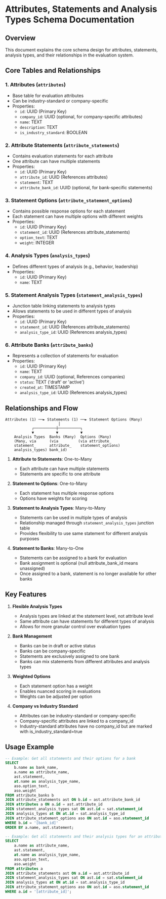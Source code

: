 # Attributes, Statements and Analysis Types Schema Documentation

## Overview
This document explains the core schema design for attributes, statements, analysis types, and their relationships in the evaluation system.

## Core Tables and Relationships

### 1. Attributes (`attributes`)
- Base table for evaluation attributes
- Can be industry-standard or company-specific
- Properties:
  - `id`: UUID (Primary Key)
  - `company_id`: UUID (optional, for company-specific attributes)
  - `name`: TEXT
  - `description`: TEXT
  - `is_industry_standard`: BOOLEAN

### 2. Attribute Statements (`attribute_statements`)
- Contains evaluation statements for each attribute
- One attribute can have multiple statements
- Properties:
  - `id`: UUID (Primary Key)
  - `attribute_id`: UUID (References attributes)
  - `statement`: TEXT
  - `attribute_bank_id`: UUID (optional, for bank-specific statements)

### 3. Statement Options (`attribute_statement_options`)
- Contains possible response options for each statement
- Each statement can have multiple options with different weights
- Properties:
  - `id`: UUID (Primary Key)
  - `statement_id`: UUID (References attribute_statements)
  - `option_text`: TEXT
  - `weight`: INTEGER

### 4. Analysis Types (`analysis_types`)
- Defines different types of analysis (e.g., behavior, leadership)
- Properties:
  - `id`: UUID (Primary Key)
  - `name`: TEXT

### 5. Statement Analysis Types (`statement_analysis_types`)
- Junction table linking statements to analysis types
- Allows statements to be used in different types of analysis
- Properties:
  - `id`: UUID (Primary Key)
  - `statement_id`: UUID (References attribute_statements)
  - `analysis_type_id`: UUID (References analysis_types)

### 6. Attribute Banks (`attribute_banks`)
- Represents a collection of statements for evaluation
- Properties:
  - `id`: UUID (Primary Key)
  - `name`: TEXT
  - `company_id`: UUID (optional, References companies)
  - `status`: TEXT ('draft' or 'active')
  - `created_at`: TIMESTAMP
  - `analysis_type_id`: UUID (References analysis_types)

## Relationships and Flow

```
Attributes (1) ──► Statements (1) ──► Statement Options (Many)
                        │
            ┌──────────┼──────────┐
            ▼          ▼          ▼
    Analysis Types  Banks (Many)  Options (Many)
    (Many, via      (via         (via attribute_
    statement_      attribute_    statement_options)
    analysis_types) bank_id)
```

1. **Attribute to Statements**: One-to-Many
   - Each attribute can have multiple statements
   - Statements are specific to one attribute

2. **Statement to Options**: One-to-Many
   - Each statement has multiple response options
   - Options have weights for scoring

3. **Statement to Analysis Types**: Many-to-Many
   - Statements can be used in multiple types of analysis
   - Relationship managed through `statement_analysis_types` junction table
   - Provides flexibility to use same statement for different analysis purposes

4. **Statement to Banks**: Many-to-One
   - Statements can be assigned to a bank for evaluation
   - Bank assignment is optional (null attribute_bank_id means unassigned)
   - Once assigned to a bank, statement is no longer available for other banks

## Key Features

1. **Flexible Analysis Types**
   - Analysis types are linked at the statement level, not attribute level
   - Same attribute can have statements for different types of analysis
   - Allows for more granular control over evaluation types

2. **Bank Management**
   - Banks can be in draft or active status
   - Banks can be company-specific
   - Statements are exclusively assigned to one bank
   - Banks can mix statements from different attributes and analysis types

3. **Weighted Options**
   - Each statement option has a weight
   - Enables nuanced scoring in evaluations
   - Weights can be adjusted per option

4. **Company vs Industry Standard**
   - Attributes can be industry-standard or company-specific
   - Company-specific attributes are linked to a company_id
   - Industry-standard attributes have no company_id but are marked with is_industry_standard=true

## Usage Example

```sql
-- Example: Get all statements and their options for a bank
SELECT 
    b.name as bank_name,
    a.name as attribute_name,
    ast.statement,
    at.name as analysis_type_name,
    aso.option_text,
    aso.weight
FROM attribute_banks b
JOIN attribute_statements ast ON b.id = ast.attribute_bank_id
JOIN attributes a ON a.id = ast.attribute_id
JOIN statement_analysis_types sat ON ast.id = sat.statement_id
JOIN analysis_types at ON at.id = sat.analysis_type_id
JOIN attribute_statement_options aso ON ast.id = aso.statement_id
WHERE b.id = '[bank_id]'
ORDER BY a.name, ast.statement;
```

```sql
-- Example: Get all statements and their analysis types for an attribute
SELECT 
    a.name as attribute_name,
    ast.statement,
    at.name as analysis_type_name,
    aso.option_text,
    aso.weight
FROM attributes a
JOIN attribute_statements ast ON a.id = ast.attribute_id
JOIN statement_analysis_types sat ON ast.id = sat.statement_id
JOIN analysis_types at ON at.id = sat.analysis_type_id
JOIN attribute_statement_options aso ON ast.id = aso.statement_id
WHERE a.id = '[attribute_id]';
```
